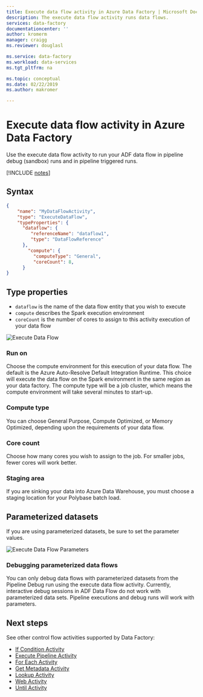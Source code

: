 ```yaml
---
title: Execute data flow activity in Azure Data Factory | Microsoft Docs
description: The execute data flow activity runs data flows. 
services: data-factory
documentationcenter: ''
author: kromerm
manager: craigg
ms.reviewer: douglasl

ms.service: data-factory
ms.workload: data-services
ms.tgt_pltfrm: na

ms.topic: conceptual
ms.date: 02/22/2019
ms.author: makromer

---
```

# Execute data flow activity in Azure Data Factory
Use the execute data flow activity to run your ADF data flow in pipeline debug (sandbox) runs and in pipeline triggered runs.

[!INCLUDE [notes](../../includes/data-factory-data-flow-preview.md)]

## Syntax

```json
{
    "name": "MyDataFlowActivity",
    "type": "ExecuteDataFlow",
    "typeProperties": {
      "dataflow": {
         "referenceName": "dataflow1",
         "type": "DataFlowReference"
      },
        "compute": {
          "computeType": "General",
          "coreCount": 8,
      }
}

```

## Type properties

* ```dataflow``` is the name of the data flow entity that you wish to execute
* ```compute``` describes the Spark execution environment
* ```coreCount``` is the number of cores to assign to this activity execution of your data flow

![Execute Data Flow](media/data-flow/activity-data-flow.png "Execute Data Flow")

### Run on

Choose the compute environment for this execution of your data flow. The default is the Azure Auto-Resolve Default Integration Runtime. This choice will execute the data flow on the Spark environment in the same region as your data factory. The compute type will be a job cluster, which means the compute environment will take several minutes to start-up.

### Compute type

You can choose General Purpose, Compute Optimized, or Memory Optimized, depending upon the requirements of your data flow.

### Core count

Choose how many cores you wish to assign to the job. For smaller jobs, fewer cores will work better.

### Staging area

If you are sinking your data into Azure Data Warehouse, you must choose a staging location for your Polybase batch load.

## Parameterized datasets

If you are using parameterized datasets, be sure to set the parameter values.

![Execute Data Flow Parameters](media/data-flow/params.png "Parameters")

### Debugging parameterized data flows

You can only debug data flows with parameterized datasets from the Pipeline Debug run using the execute data flow activity. Currently, interactive debug sessions in ADF Data Flow do not work with parameterized data sets. Pipeline executions and debug runs will work with parameters.

## Next steps
See other control flow activities supported by Data Factory: 

- [If Condition Activity](control-flow-if-condition-activity.md)
- [Execute Pipeline Activity](control-flow-execute-pipeline-activity.md)
- [For Each Activity](control-flow-for-each-activity.md)
- [Get Metadata Activity](control-flow-get-metadata-activity.md)
- [Lookup Activity](control-flow-lookup-activity.md)
- [Web Activity](control-flow-web-activity.md)
- [Until Activity](control-flow-until-activity.md)
